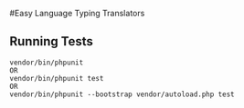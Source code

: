 #Easy Language Typing Translators

## Running Tests

    vendor/bin/phpunit
    OR
    vendor/bin/phpunit test
    OR
    vendor/bin/phpunit --bootstrap vendor/autoload.php test
